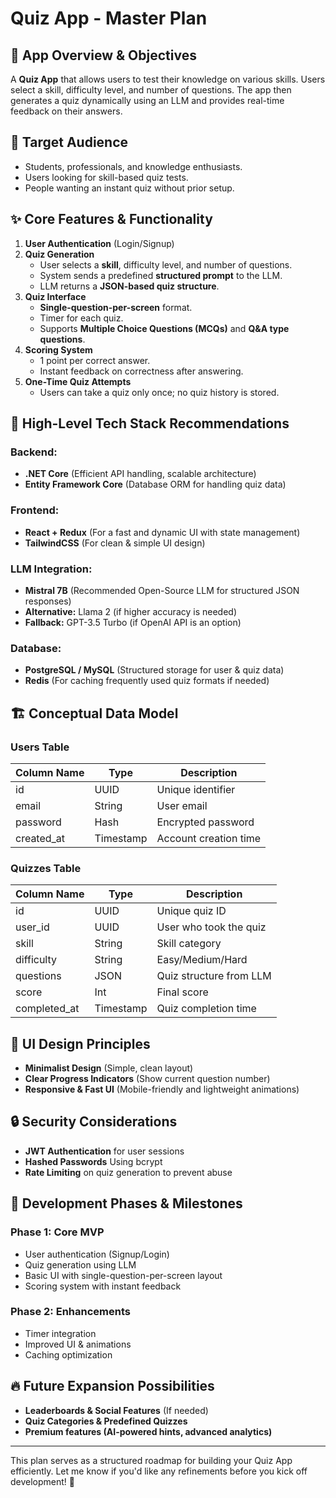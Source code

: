 # Quiz App - Master Plan

## 📌 App Overview & Objectives

A **Quiz App** that allows users to test their knowledge on various skills. Users select a skill, difficulty level, and number of questions. The app then generates a quiz dynamically using an LLM and provides real-time feedback on their answers.

## 🎯 Target Audience

- Students, professionals, and knowledge enthusiasts.
- Users looking for skill-based quiz tests.
- People wanting an instant quiz without prior setup.

## ✨ Core Features & Functionality

1. **User Authentication** (Login/Signup)
2. **Quiz Generation**
   - User selects a **skill**, difficulty level, and number of questions.
   - System sends a predefined **structured prompt** to the LLM.
   - LLM returns a **JSON-based quiz structure**.
3. **Quiz Interface**
   - **Single-question-per-screen** format.
   - Timer for each quiz.
   - Supports **Multiple Choice Questions (MCQs)** and **Q&A type questions**.
4. **Scoring System**
   - 1 point per correct answer.
   - Instant feedback on correctness after answering.
5. **One-Time Quiz Attempts**
   - Users can take a quiz only once; no quiz history is stored.

## 🔧 High-Level Tech Stack Recommendations

### Backend:

- **.NET Core** (Efficient API handling, scalable architecture)
- **Entity Framework Core** (Database ORM for handling quiz data)

### Frontend:

- **React + Redux** (For a fast and dynamic UI with state management)
- **TailwindCSS** (For clean & simple UI design)

### LLM Integration:

- **Mistral 7B** (Recommended Open-Source LLM for structured JSON responses)
- **Alternative:** Llama 2 (if higher accuracy is needed)
- **Fallback:** GPT-3.5 Turbo (if OpenAI API is an option)

### Database:

- **PostgreSQL / MySQL** (Structured storage for user & quiz data)
- **Redis** (For caching frequently used quiz formats if needed)

## 🏗 Conceptual Data Model

### Users Table

| Column Name | Type      | Description           |
| ----------- | --------- | --------------------- |
| id          | UUID      | Unique identifier     |
| email       | String    | User email            |
| password    | Hash      | Encrypted password    |
| created\_at | Timestamp | Account creation time |

### Quizzes Table

| Column Name   | Type      | Description             |
| ------------- | --------- | ----------------------- |
| id            | UUID      | Unique quiz ID          |
| user\_id      | UUID      | User who took the quiz  |
| skill         | String    | Skill category          |
| difficulty    | String    | Easy/Medium/Hard        |
| questions     | JSON      | Quiz structure from LLM |
| score         | Int       | Final score             |
| completed\_at | Timestamp | Quiz completion time    |

## 🎨 UI Design Principles

- **Minimalist Design** (Simple, clean layout)
- **Clear Progress Indicators** (Show current question number)
- **Responsive & Fast UI** (Mobile-friendly and lightweight animations)

## 🔒 Security Considerations

- **JWT Authentication** for user sessions
- **Hashed Passwords** Using bcrypt
- **Rate Limiting** on quiz generation to prevent abuse

## 🚀 Development Phases & Milestones

### Phase 1: Core MVP

- User authentication (Signup/Login)
- Quiz generation using LLM
- Basic UI with single-question-per-screen layout
- Scoring system with instant feedback

### Phase 2: Enhancements

- Timer integration
- Improved UI & animations
- Caching optimization

## 🔥 Future Expansion Possibilities

- **Leaderboards & Social Features** (If needed)
- **Quiz Categories & Predefined Quizzes**
- **Premium features (AI-powered hints, advanced analytics)**

---

This plan serves as a structured roadmap for building your Quiz App efficiently. Let me know if you'd like any refinements before you kick off development! 🚀

